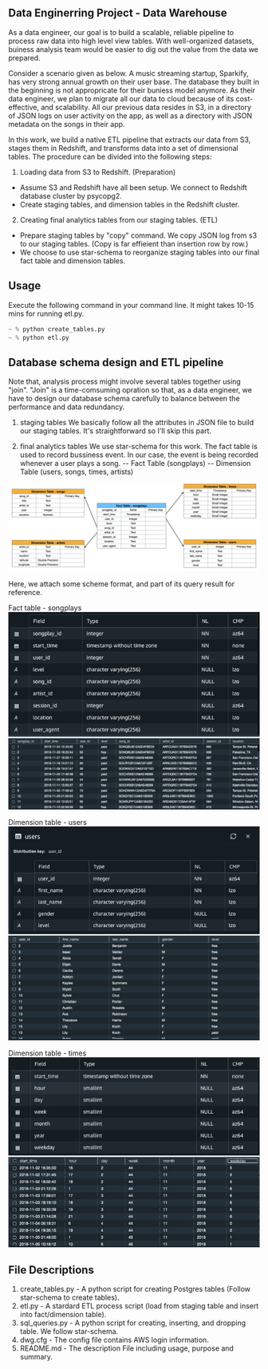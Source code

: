 ## Data Enginerring Project - Data Warehouse

As a data engineer, our goal is to build a scalable, reliable pipeline to process raw data into high level view tables. With well-organized datasets, buiness analysis team would be easier to dig out the value from the data we prepared. 

Consider a scenario given as below. A music streaming startup, Sparkify, has very strong annual growth on their user base. The database they built in the beginning is not appropricate for their buniess model anymore. As their data engineer, we plan to migrate all our data to cloud because of its cost-effective, and scalability. All our previous data resides in S3, in a directory of JSON logs on user activity on the app, as well as a directory with JSON metadata on the songs in their app.

In this work, we build a native ETL pipeline that extracts our data from S3, stages them in Redshift, and transforms data into a set of dimensional tables. The procedure can be divided into the following steps: 

1. Loading data from S3 to Redshift. (Preparation)
- Assume S3 and Redshift have all been setup. We connect to Redshift database cluster by psycopg2.
- Create staging tables, and dimension tables in the Redshift cluster.

2. Creating final analytics tables from our staging tables. (ETL)
- Prepare staging tables by "copy" command. We copy JSON log from s3 to our staging tables. (Copy is far effieient than insertion row by row.) 
- We choose to use star-schema to reorganize staging tables into our final fact table and dimension tables.

## Usage

Execute the following command in your command line. It might takes 10-15 mins for running etl.py.

```python
~ % python create_tables.py
~ % python etl.py
```

## Database schema design and ETL pipeline

Note that, analysis process might involve several tables together using "join". "Join" is a time-comsuming opration so that, as a data engineer, we have to design our database schema carefully to balance between the performance and data redundancy.

1. staging tables
We basically follow all the attributes in JSON file to build our staging tables. It's straightforward so I'll skip this part.

2. final analytics tables
We use star-schema for this work. The fact table is used to record bussiness event. In our case, the event is being recorded whenever a user plays a song.
-- Fact Table (songplays)
-- Dimension Table (users, songs, times, artists)

![alt text](https://github.com/JiaHuaCheng/dataEngineering-ETL_by_aws/blob/main/img/star-scheme.png)  

Here, we attach some scheme format, and part of its query result for reference.  

Fact table - songplays
![alt text](https://github.com/JiaHuaCheng/dataEngineering-ETL_by_aws/blob/main/img/songplays-schema.png)  
![alt text](https://github.com/JiaHuaCheng/dataEngineering-ETL_by_aws/blob/main/img/songplays-query-result.png)  

Dimension table - users  
![alt text](https://github.com/JiaHuaCheng/dataEngineering-ETL_by_aws/blob/main/img/users-schema.png)  
![alt text](https://github.com/JiaHuaCheng/dataEngineering-ETL_by_aws/blob/main/img/users-query-result.png)  

Dimension table - times  
![alt text](https://github.com/JiaHuaCheng/dataEngineering-ETL_by_aws/blob/main/img/times-schema.png)  
![alt text](https://github.com/JiaHuaCheng/dataEngineering-ETL_by_aws/blob/main/img/times-query-result.png)  

## File Descriptions

1. create_tables.py - A python script for creating Postgres tables (Follow star-schema to create tables).
2. etl.py - A stardard ETL process script (load from staging table and insert into fact/dimension table).  
3. sql_queries.py - A python script for creating, inserting, and dropping table. We follow star-schema.
4. dwg.cfg - The config file contains AWS login information.
5. README.md - The description File including usage, purpose and summary.
